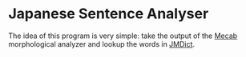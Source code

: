 # Japanese Sentence Analyser

The idea of this program is very simple: take the output of the [Mecab] morphological analyzer and lookup the words in [JMDict].

[Mecab]:http://taku910.github.io/mecab/
[JMDict]:http://www.edrdg.org/jmdict/j_jmdict.html

